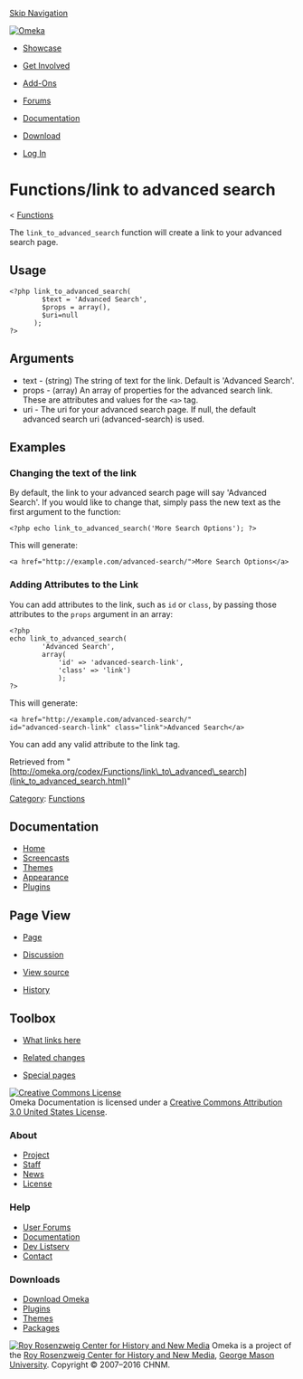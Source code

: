 <div id="wrap">

[Skip Navigation](link_to_advanced_search.html#content)
<div id="header">

<div class="padding">

<span
id="logo">[![Omeka](http://omeka.org/ui/i/logo-horizontal-288px.gif)](../../index.html)</span>
<div id="search-form">

</div>

-   <div id="nav-showcase">

    </div>

    [Showcase](../../showcase.1.html)
-   <div id="nav-involved">

    </div>

    [Get Involved](../../index.html%3Fp=124.html)
-   <div id="nav-addons">

    </div>

    [Add-Ons](../../add-ons.1.html)
-   <div id="nav-forums">

    </div>

    [Forums](../../forums/topic/mysqli-stmt.bind-result.html)
-   <div id="nav-documentation">

    </div>

    [Documentation](http://omeka.org/codex/)
-   <div id="nav-download">

    </div>

    [Download](../../download.1.html)

</div>

</div>

<div id="content">

<div class="padding">

<div id="user-meta">

-   <div id="pt-login">

    </div>

    [Log
    In](http://omeka.org/c/index.php?title=Special:UserLogin&returnto=Functions/link%20to%20advanced%20search)

</div>

Functions/link to advanced search
=================================

<div id="contentSub">

<span class="subpages">&lt;
[Functions](../Functions.html "Functions")</span>

</div>

<div id="primary">

The `link_to_advanced_search` function will create a link to your
advanced search page.

<span id="Usage" class="mw-headline"> Usage </span>
---------------------------------------------------

<div class="mw-geshi mw-content-ltr" dir="ltr">

<div class="php source-php">

``` {.de1}
<?php link_to_advanced_search(
        $text = 'Advanced Search', 
        $props = array(), 
        $uri=null
      );
?>
```

</div>

</div>

<span id="Arguments" class="mw-headline"> Arguments </span>
-----------------------------------------------------------

-   text - (string) The string of text for the link. Default is
    'Advanced Search'.
-   props - (array) An array of properties for the advanced search link.
    These are attributes and values for the `<a>` tag.
-   uri - The uri for your advanced search page. If null, the default
    advanced search uri (advanced-search) is used.

<span id="Examples" class="mw-headline"> Examples </span>
---------------------------------------------------------

### <span id="Changing_the_text_of_the_link" class="mw-headline"> Changing the text of the link </span>

By default, the link to your advanced search page will say 'Advanced
Search'. If you would like to change that, simply pass the new text as
the first argument to the function:

<div class="mw-geshi mw-content-ltr" dir="ltr">

<div class="php source-php">

``` {.de1}
<?php echo link_to_advanced_search('More Search Options'); ?>
```

</div>

</div>

This will generate:

<div class="mw-geshi mw-content-ltr" dir="ltr">

<div class="html4strict source-html4strict">

``` {.de1}
<a href="http://example.com/advanced-search/">More Search Options</a>
```

</div>

</div>

### <span id="Adding_Attributes_to_the_Link" class="mw-headline"> Adding Attributes to the Link </span>

You can add attributes to the link, such as `id` or `class`, by passing
those attributes to the `props` argument in an array:

<div class="mw-geshi mw-content-ltr" dir="ltr">

<div class="php source-php">

``` {.de1}
<?php 
echo link_to_advanced_search(
        'Advanced Search', 
        array(
            'id' => 'advanced-search-link', 
            'class' => 'link')
            ); 
?>
```

</div>

</div>

This will generate:

<div class="mw-geshi mw-content-ltr" dir="ltr">

<div class="html4strict source-html4strict">

``` {.de1}
<a href="http://example.com/advanced-search/" 
id="advanced-search-link" class="link">Advanced Search</a>
```

</div>

</div>

You can add any valid attribute to the link tag.

<div class="printfooter">

Retrieved from
"[http://omeka.org/codex/Functions/link\_to\_advanced\_search](link_to_advanced_search.html)"

</div>

<div id="catlinks" class="catlinks">

<div id="mw-normal-catlinks">

[Category](http://omeka.org/codex/Special:Categories "Special:Categories"):
<span
dir="ltr">[Functions](../Category:Functions.html "Category:Functions")</span>

</div>

</div>

</div>

<div id="secondary">

<div class="portlet">

Documentation
-------------

-   [Home](http://omeka.org/codex/)
-   [Screencasts](http://omeka.org/codex/Screencasts)
-   [Themes](http://omeka.org/codex/Managing_Themes_2.0)
-   [Appearance](http://omeka.org/codex/Managing_Appearance_2.0)
-   [Plugins](http://omeka.org/codex/Plugins2.0)

</div>

<div class="portlet">

Page View
---------

-   <div id="nav-page">

    </div>

    [Page](link_to_advanced_search.html)
-   <div id="nav-discussion">

    </div>

    [Discussion](http://omeka.org/c/index.php?title=Talk:Functions/link_to_advanced_search&action=edit&redlink=1)
-   <div id="nav-view_source">

    </div>

    [View
    source](http://omeka.org/c/index.php?title=Functions/link_to_advanced_search&action=edit)
-   <div id="nav-history">

    </div>

    [History](http://omeka.org/c/index.php?title=Functions/link_to_advanced_search&action=history)

</div>

<div id="wiki-toolbox" class="portlet">

Toolbox
-------

-   <div id="t-whatlinkshere">

    </div>

    [What links
    here](../Special:WhatLinksHere/Functions/link_to_advanced_search.html)
-   <div id="t-recentchangeslinked">

    </div>

    [Related
    changes](../Special:RecentChangesLinked/Functions/link_to_advanced_search.html)
-   <div id="t-specialpages">

    </div>

    [Special pages](http://omeka.org/codex/Special:SpecialPages)

</div>

[![Creative Commons
License](https://i.creativecommons.org/l/by/3.0/us/88x31.png)](http://creativecommons.org/licenses/by/3.0/us/)\
Omeka Documentation is licensed under a [Creative Commons Attribution
3.0 United States
License](http://creativecommons.org/licenses/by/3.0/us/).

</div>

</div>

</div>

<div id="footer">

<div class="padding">

<div id="sitemap">

<div class="section">

### About

-   [Project](../../index.html%3Fp=2.html)
-   [Staff](../../index.html%3Fp=3.html)
-   [News](../../blog.1.html)
-   [License](http://www.gnu.org/copyleft/gpl.html)

</div>

<div class="section">

### Help

-   [User Forums](../../forums/topic/mysqli-stmt.bind-result.html)
-   [Documentation](http://omeka.org/codex/)
-   [Dev Listserv](http://groups.google.com/group/omeka-dev)
-   [Contact](http://omeka.org/contact/)

</div>

<div class="section">

### Downloads

-   [Download Omeka](../../download.1.html)
-   [Plugins](../../plugins.html)
-   [Themes](../../download/themes/index.html)
-   [Packages](../../index.html%3Fp=222.html)

</div>

</div>

<div id="chnm-meta">

<span id="chnm-logo">[![Roy Rosenzweig Center for History and New
Media](http://omeka.org/ui/i/rrchnm-logo-regular.gif)](http://chnm.gmu.edu)</span>
Omeka is a project of the [Roy Rosenzweig Center for History and New
Media](http://chnm.gmu.edu), [George Mason
University](http://www.gmu.edu). Copyright © 2007–2016 CHNM.

</div>

</div>

</div>

</div>
